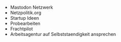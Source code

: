 - Mastodon Netzwerk
- Netzpolitik.org
- Startup Ideen
- Probearbeiten
- Frachtpilot
- Arbeitsagentur auf Selbststaendigkeit ansprechen

